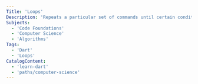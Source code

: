 ```yaml
---
Title: 'Loops'  
Description: 'Repeats a particular set of commands until certain conditions are not completed.'
Subjects:
  - 'Code Foundations'
  - 'Computer Science'
  - 'Algorithms'
Tags:
  - 'Dart'
  - 'Loops'
CatalogContent:
  - 'learn-dart'
  - 'paths/computer-science'
---
```


